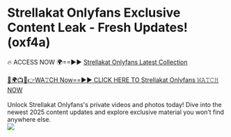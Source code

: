 # Strellakat Onlyfans Exclusive Content Leak - Fresh Updates! (oxf4a)

🔥 ACCESS NOW 🌍==►► <a href="https://tinyurl.com/kvy9nzfs" rel="nofollow">Strellakat Onlyfans Latest Collection</a>
<br><br>
[🔴🌍📺📱👉WA𝚃CH Now==►► CLICK HERE TO Strellakat Onlyfans 𝚆𝙰𝚃𝙲𝙷 NOW](https://tinyurl.com/kvy9nzfs)
<br><br>
Unlock Strellakat Onlyfans's private videos and photos today! Dive into the newest 2025 content updates and explore exclusive material you won’t find anywhere else.
<br>
<a href="https://tinyurl.com/kvy9nzfs" rel="nofollow" data-target="animated-image.originalLink"><img src="https://camo.githubusercontent.com/8a4f000d20f83aca3bf7ec5f350d767afa0574a8a352519fd8cfa583a6f93a33/68747470733a2f2f692e696d6775722e636f6d2f644a486b345a712e676966" data-canonical-src="https://i.imgur.com/dJHk4Zq.gif" style="max-width: 100%; display: inline-block;" data-target="animated-image.originalImage"></a>
<br>
